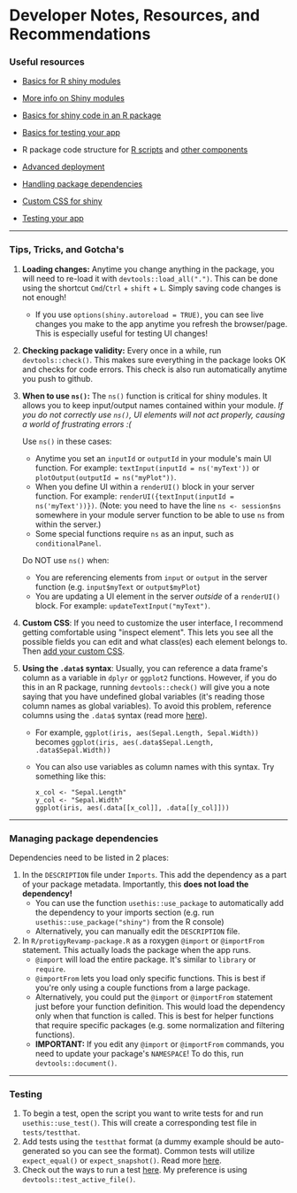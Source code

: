 # Developer Notes, Resources, and Recommendations

### Useful resources

-   [Basics for R shiny modules](https://shiny.posit.co/r/articles/improve/modules/)

-   [More info on Shiny modules](https://mastering-shiny.org/scaling-modules.html)

-   [Basics for shiny code in an R package](https://mastering-shiny.org/scaling-packaging.html)

-   [Basics for testing your app](https://mastering-shiny.org/scaling-testing.html)

-   R package code structure for [R scripts](https://r-pkgs.org/code.html) and [other components](https://r-pkgs.org/misc.html)

-   [Advanced deployment](https://engineering-shiny.org/deploy.html)

-   [Handling package dependencies](https://r-pkgs.org/dependencies-in-practice.html)

-   [Custom CSS for shiny](https://unleash-shiny.rinterface.com/beautify-css.html#beautify-css)

-   [Testing your app](https://mastering-shiny.org/scaling-testing.html)

------------------------------------------------------------------------

### Tips, Tricks, and Gotcha's

1.  **Loading changes:** Anytime you change anything in the package, you will need to re-load it with `devtools::load_all(".")`. This can be done using the shortcut `Cmd`/`Ctrl` + `shift` + `L`. Simply saving code changes is not enough!

    -   If you use `options(shiny.autoreload = TRUE)`, you can see live changes you make to the app anytime you refresh the browser/page. This is especially useful for testing UI changes!

2.  **Checking package validity:** Every once in a while, run `devtools::check()`. This makes sure everything in the package looks OK and checks for code errors. This check is also run automatically anytime you push to github.

3.  **When to use `ns()`:** The `ns()` function is critical for shiny modules. It allows you to keep input/output names contained within your module. *If you do not correctly use `ns()`, UI elements will not act properly, causing a world of frustrating errors :(*

    Use `ns()` in these cases:

    -   Anytime you set an `inputId` or `outputId` in your module's main UI function. For example: `textInput(inputId = ns('myText'))` or `plotOutput(outputId = ns("myPlot"))`.
    -   When you define UI within a `renderUI()` block in your server function. For example: `renderUI({textInput(inputId = ns('myText'))})`. (Note: you need to have the line `ns <- session$ns` somewhere in your module server function to be able to use `ns` from within the server.)
    -   Some special functions require `ns` as an input, such as `conditionalPanel`.

    Do NOT use `ns()` when:

    -   You are referencing elements from `input` or `output` in the server function (e.g. `input$myText` or `output$myPlot`)
    -   You are updating a UI element in the server *outside* of a `renderUI()` block. For example: `updateTextInput("myText")`.

4.  **Custom CSS**: If you need to customize the user interface, I recommend getting comfortable using "inspect element". This lets you see all the possible fields you can edit and what class(es) each element belongs to. Then [add your custom CSS](https://unleash-shiny.rinterface.com/beautify-css.html#beautify-css).

5.  **Using the `.data$` syntax**: Usually, you can reference a data frame's column as a variable in `dplyr` or `ggplot2` functions. However, if you do this in an R package, running `devtools::check()` will give you a note saying that you have undefined global variables (it's reading those column names as global variables). To avoid this problem, reference columns using the `.data$` syntax (read more [here](https://cran.r-project.org/web/packages/dplyr/vignettes/programming.html)).

    -   For example, `ggplot(iris, aes(Sepal.Length, Sepal.Width))` becomes `ggplot(iris, aes(.data$Sepal.Length, .data$Sepal.Width))`

    -   You can also use variables as column names with this syntax. Try something like this:

        ```         
        x_col <- "Sepal.Length"
        y_col <- "Sepal.Width"
        ggplot(iris, aes(.data[[x_col]], .data[[y_col]]))
        ```

------------------------------------------------------------------------

### Managing package dependencies

Dependencies need to be listed in 2 places:

1.  In the `DESCRIPTION` file under `Imports`. This add the dependency as a part of your package metadata. Importantly, this **does not load the dependency!**
    -   You can use the function `usethis::use_package` to automatically add the dependency to your imports section (e.g. run `usethis::use_package("shiny")` from the R console)
    -   Alternatively, you can manually edit the `DESCRIPTION` file.
2.  In `R/protigyRevamp-package.R` as a roxygen `@import` or `@importFrom` statement. This actually loads the package when the app runs.
    -   `@import` will load the entire package. It's similar to `library` or `require`.
    -   `@importFrom` lets you load only specific functions. This is best if you're only using a couple functions from a large package.
    -   Alternatively, you could put the `@import` or `@importFrom` statement just before your function definition. This would load the dependency only when that function is called. This is best for helper functions that require specific packages (e.g. some normalization and filtering functions).
    -   **IMPORTANT:** If you edit any `@import` or `@importFrom` commands, you need to update your package's `NAMESPACE`! To do this, run `devtools::document()`.

------------------------------------------------------------------------

### Testing

1.  To begin a test, open the script you want to write tests for and run `usethis::use_test()`. This will create a corresponding test file in `tests/testthat`.
2.  Add tests using the `testthat` format (a dummy example should be auto-generated so you can see the format). Common tests will utilize `expect_equal()` or `expect_snapshot()`. Read more [here](https://mastering-shiny.org/scaling-testing.html).
3.  Check out the ways to run a test [here](https://devtools.r-lib.org/reference/test.html). My preference is using `devtools::test_active_file()`.
